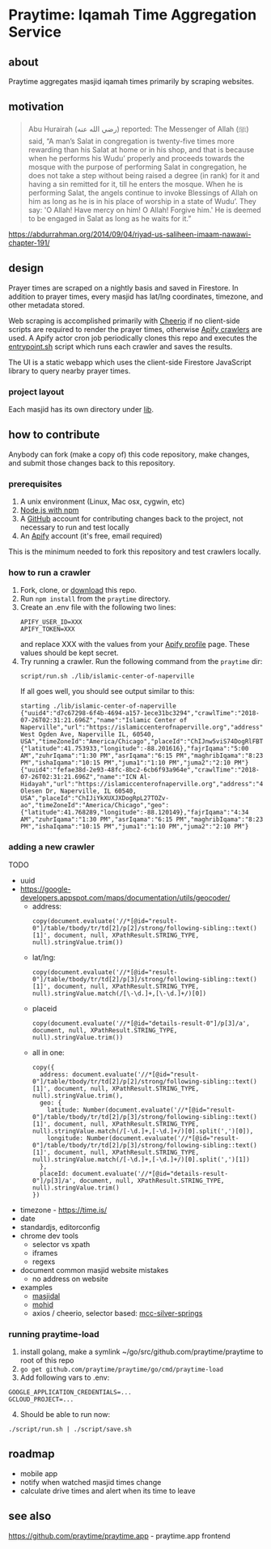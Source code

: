 # Praytime: Iqamah Time Aggregation Service

## about

Praytime aggregates masjid iqamah times primarily by scraping websites.

## motivation

> Abu Hurairah (رضي الله عنه) reported: The Messenger of Allah (ﷺ) said, “A man’s Salat in congregation is twenty-five times more rewarding than his Salat at home or in his shop, and that is because when he performs his Wudu’ properly and proceeds towards the mosque with the purpose of performing Salat in congregation, he does not take a step without being raised a degree (in rank) for it and having a sin remitted for it, till he enters the mosque. When he is performing Salat, the angels continue to invoke Blessings of Allah on him as long as he is in his place of worship in a state of Wudu’. They say: 'O Allah! Have mercy on him! O Allah! Forgive him.' He is deemed to be engaged in Salat as long as he waits for it.”

https://abdurrahman.org/2014/09/04/riyad-us-saliheen-imaam-nawawi-chapter-191/

## design

Prayer times are scraped on a nightly basis and saved in Firestore. In addition to prayer times, every masjid has lat/lng coordinates, timezone, and other metadata stored.

Web scraping is accomplished primarily with [Cheerio](https://cheerio.js.org/) if no client-side scripts are required to render the prayer times, otherwise [Apify crawlers](https://www.apify.com) are used. A Apify actor cron job periodically clones this repo and executes the [entrypoint.sh](entrypoint.sh) script which runs each crawler and saves the results.

The UI is a static webapp which uses the client-side Firestore JavaScript library to query nearby prayer times.

### project layout

Each masjid has its own directory under [lib](lib).

## how to contribute

Anybody can fork (make a copy of) this code repository, make changes, and submit those changes back to this repository.

### prerequisites

1. A unix environment (Linux, Mac osx, cygwin, etc)
2. [Node.js with npm](https://nodejs.org)
3. A [GitHub](https://github.com) account for contributing changes back to the project, not necessary to run and test locally
4. An [Apify](https://www.apify.com) account (it's free, email required)

This is the minimum needed to fork this repository and test crawlers locally.

### how to run a crawler

1. Fork, clone, or [download](https://github.com/praytime/praytime/archive/master.zip) this repo.
2. Run `npm install` from the `praytime` directory.
3. Create an .env file with the following two lines:
    ```
    APIFY_USER_ID=XXX
    APIFY_TOKEN=XXX
    ```
   and replace XXX with the values from your [Apify profile](https://my.apify.com/account#/integrations) page. These values should be kept secret.
4. Try running a crawler. Run the following command from the `praytime` dir:
    ```
    script/run.sh ./lib/islamic-center-of-naperville
    ```
    If all goes well, you should see output similar to this:
    ```
    starting ./lib/islamic-center-of-naperville
    {"uuid4":"d7c67298-6f4b-4694-a157-1ece31bc3294","crawlTime":"2018-07-26T02:31:21.696Z","name":"Islamic Center of Naperville","url":"https://islamiccenterofnaperville.org","address":"2844 West Ogden Ave, Naperville IL, 60540, USA","timeZoneId":"America/Chicago","placeId":"ChIJnw5viS74DogRlFBTHUQ89Dk","geo":{"latitude":41.753933,"longitude":-88.201616},"fajrIqama":"5:00 AM","zuhrIqama":"1:30 PM","asrIqama":"6:15 PM","maghribIqama":"8:23 PM","ishaIqama":"10:15 PM","juma1":"1:10 PM","juma2":"2:10 PM"}
    {"uuid4":"fefae38d-2e93-48fc-8bc2-6cb6f93a964e","crawlTime":"2018-07-26T02:31:21.696Z","name":"ICN Al-Hidayah","url":"https://islamiccenterofnaperville.org","address":"450 Olesen Dr, Naperville, IL 60540, USA","placeId":"ChIJiYkXUXJXDogRpL27TOZv-ao","timeZoneId":"America/Chicago","geo":{"latitude":41.768289,"longitude":-88.120149},"fajrIqama":"4:34 AM","zuhrIqama":"1:30 PM","asrIqama":"6:15 PM","maghribIqama":"8:23 PM","ishaIqama":"10:15 PM","juma1":"1:10 PM","juma2":"2:10 PM"}
    ```

### adding a new crawler

TODO

- uuid
- https://google-developers.appspot.com/maps/documentation/utils/geocoder/
  - address:
    ```
    copy(document.evaluate('//*[@id="result-0"]/table/tbody/tr/td[2]/p[2]/strong/following-sibling::text()[1]', document, null, XPathResult.STRING_TYPE, null).stringValue.trim())
    ```
  - lat/lng:
    ```
    copy(document.evaluate('//*[@id="result-0"]/table/tbody/tr/td[2]/p[3]/strong/following-sibling::text()[1]', document, null, XPathResult.STRING_TYPE, null).stringValue.match(/[\-\d.]+,[\-\d.]+/)[0])
    ```
  - placeid
    ```
    copy(document.evaluate('//*[@id="details-result-0"]/p[3]/a', document, null, XPathResult.STRING_TYPE, null).stringValue.trim())
    ```
  - all in one:
    ```
    copy({
      address: document.evaluate('//*[@id="result-0"]/table/tbody/tr/td[2]/p[2]/strong/following-sibling::text()[1]', document, null, XPathResult.STRING_TYPE, null).stringValue.trim(),
      geo: {
        latitude: Number(document.evaluate('//*[@id="result-0"]/table/tbody/tr/td[2]/p[3]/strong/following-sibling::text()[1]', document, null, XPathResult.STRING_TYPE, null).stringValue.match(/[-\d.]+,[-\d.]+/)[0].split(',')[0]),
        longitude: Number(document.evaluate('//*[@id="result-0"]/table/tbody/tr/td[2]/p[3]/strong/following-sibling::text()[1]', document, null, XPathResult.STRING_TYPE, null).stringValue.match(/[-\d.]+,[-\d.]+/)[0].split(',')[1])
      },
      placeId: document.evaluate('//*[@id="details-result-0"]/p[3]/a', document, null, XPathResult.STRING_TYPE, null).stringValue.trim()
    })
    ```
- timezone - https://time.is/
- date
- standardjs, editorconfig
- chrome dev tools
  - selector vs xpath
  - iframes
  - regexs
- document common masjid website mistakes
  - no address on website
- examples
  - [masjidal](lib/aie-huntley/index.js)
  - [mohid](lib/islamic-center-of-frisco/index.js)
  - axios / cheerio, selector based: [mcc-silver-springs](lib/mcc-silver-springs/index.js)

### running praytime-load

1. install golang, make a symlink ~/go/src/github.com/praytime/praytime to root of this repo
2. `go get github.com/praytime/praytime/go/cmd/praytime-load`
3. Add following vars to .env:
```
GOOGLE_APPLICATION_CREDENTIALS=...
GCLOUD_PROJECT=...
```
4. Should be able to run now:
```
./script/run.sh | ./script/save.sh
```

## roadmap

- mobile app
- notify when watched masjid times change
- calculate drive times and alert when its time to leave

## see also

https://github.com/praytime/praytime.app - praytime.app frontend
